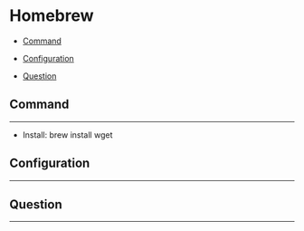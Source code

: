 # Homebrew

  + [Command](#command)

  + [Configuration](#configuration)

  + [Question](#question)

## Command

***

  + Install: brew install wget

## Configuration

***

## Question

***
